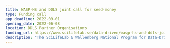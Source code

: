 ```yaml
---
title: WASP-HS and DDLS joint call for seed-money
type: Funding call
app_deadline: 2022-09-01
opening_date: 2022-06-08
location: DDLS Partner Organisations
funding_url: https://www.scilifelab.se/data-driven/wasp-hs-and-ddls-joint-call/?utm_campaign=nyhetsbrev&utm_medium=email&utm_source=apsis
description: "The SciLifeLab & Wallenberg National Program for Data-Driven Life Science (DDLS) and the Wallenberg AI, Autonomous Systems and Software Program – Humanities and Society (WASP-HS) are dedicated to forming meaningful collaborations. As a first step, DDLS and WASP-HS now announce a call for seed-money to explore the possibility of developing joint research projects addressing mutually relevant issues of major significance that bridge the thematic profiles of both programs. The grant period starts 1st January 2023. Email ddls-calls@scilifelab.se for more information, though note that the email will not be monitored betwee 8th July 8 and 9th August 2022."
---
```

